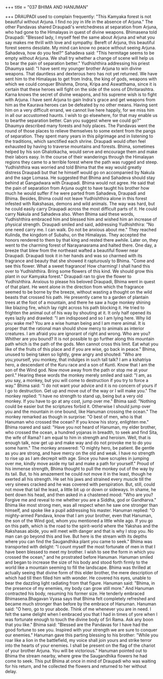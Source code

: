 +++
title = "037 BHIMA AND HANUMAN"

+++
DRAUPADI used to complain frequently:
"This Kamyaka forest is not beautiful
without Arjuna. I find no joy in life in the
absence of Arjuna."
The other Pandavas shared Draupadi's
wretchedness at separation from Arjuna,
who had gone to the Himalayas in quest
of divine weapons.
Bhimasena told Draupadi: "Blessed lady, I
myself feel the same about Arjuna and
what you say makes me thrill with love
and sympathy. Bereft of Arjuna, this
beautiful forest seems desolate. My mind
can know no peace without seeing Arjuna.
Sahadeva, how do you feel?"
Sahadeva said: "This hermitage seems to
be empty without Arjuna. We shall try
whether a change of scene will help us to
bear the pain of separation better."
Yudhishthira
addressing
his
priest
Dhaumya said: "I have sent my younger
brother Arjuna to win divine weapons.
That dauntless and dexterous hero has not
yet returned. We have sent him to the
Himalayas to get from Indra, the king of
gods, weapons with which we could
conquer Bhishma, Drona, Kripa and
Aswatthama, since it is certain that these
heroes will fight on the side of the sons of
Dhritarashtra. Karna knows the secret of
divine weapons, and his supreme wish is
to fight with Arjuna. I have sent Arjuna to
gain Indra's grace and get weapons from
him as the Kaurava heroes can be defeated
by no other means. Having sent him on a
very difficult errand, we cannot live here
happily, for we miss him in all our
accustomed haunts. I wish to go
elsewhere, for that may enable us to bearthe separation better. Can you suggest
where we could go?"
Dhaumya described many forests and holy
places. The Pandavas went the round of
those places to relieve themselves to some
extent from the pangs of separation.
They spent many years in this pilgrimage
and in listening to the traditions, which
sanctified each shrine. Draupadi would
often feel exhausted by having to traverse
mountains and forests. Bhima, sometimes
helped by his son Ghalotkacha, would
serve and encourage them and make their
labors easy.
In the course of their wanderings through
the Himalayan regions they came to a
terrible forest where the path was rugged
and steep.
Yudhishthira was worried and told Bhima
that the way would greatly distress
Draupadi but that he himself would go on
accompanied by Nakula and the sage
Lomasa.
He suggested that Bhima and Sahadeva
should stay behind at Gangadwara with
Draupadi. Bhima would not agree. He
said that the pain of separation from
Arjuna ought to have taught his brother
how much he would suffer if he were
parted from Sahadeva, Draupadi and
Bhima.
Besides,
Bhima
could
not
leave
Yudhishthira alone in this forest infested
with Rakshasas, demons and wild
animals. The way was hard, but he could
easily carry Draupadi across the most
difficult parts of it. He could carry Nakula
and Sahadeva also.
When
Bhima
said
these
words,
Yudhishthira embraced him and blessed
him and wished him an increase of
physical strength. Draupadi smiled and
said, addressing Yudhishthira: "No one
need carry me. I can walk. Do not be
anxious about me."
They reached Kulinda, the kingdom of
Subahu, on the Himalayas. They accepted
the honors rendered to them by that king
and rested there awhile. Later on, they
went to the charming forest of
Narayanasrama and halted there.
One day, a breeze that blew from the
northeast wafted a beautiful flower near
Draupadi. Draupadi took it in her hands
and was so charmed with its fragrance and
beauty that she showed it rapturously to
Bhima.
"Come and see this flower. What a sweet
fragrance! How charming! I shall hand
this over to Yudhishthira. Bring some
flowers of this kind. We should grow this
plant in our Kamyaka forest." Draupadi
ran to give the flower to Yudhishthira.
Anxious to please his beloved Draupadi,
Bhima went in quest of that plant. He
went alone in the direction from which the
fragrance seemed to be borne by the
breeze, without wasting a thought on the
wild beasts that crossed his path.
He presently came to a garden of plantain
trees at the foot of a mountain, and there
he saw a huge monkey shining like
blazing fire, which lay right across his
path blocking it.
He tried to frighten the animal out of his
way by shouting at it. It only half opened
its eyes lazily and drawled: "I am
indisposed and so I am lying here. Why
lid you wake me? You are a wise human
being and I am mere animal. It is proper
that the rational man should show mercy
to animals as interior creatures. I am
afraid you are ignorant of right and
wrong. Who are you? Whither are you
bound? It is not possible to go further
along this mountain path which is the path
of the gods. Men cannot cross this limit.
Eat what you like of the fruits of this place
and if you are wise, go back in peace."
Bhima, unused to being taken so lightly,
grew angry and shouted: "Who are you,yourself, you monkey, that indulges in
such tall talk? I am a kshatriya hero, a
descendant of the Kuru race and a son of
Kunti. Know that I am the son of the
Wind god. Now move away from the path
or stop me at your peril."
Hearing these words the monkey merely
smiled and said: "I am, as you say, a
monkey, but you will come to destruction
if you try to force a way."
Bhima said: "I do not want your advice
and it is no concern of yours if I go to
destruction. Get up and move out of the
way or I will make you."
The monkey replied: "I have no strength
to stand up, being but a very old monkey.
If you have to go at any cost, jump over
me."
Bhima said: "Nothing could be easier but
the scriptures forbid it. Otherwise I should
jump over you and the mountain in one
bound, like Hanuman crossing the ocean."
The monkey remarked as though in
surprise: "O best of men, who is that
Hanuman who crossed the ocean? If you
know his story, enlighten me."
Bhima roared and said: "Have you not
heard of Hanuman, my elder brother, who
crossed the ocean, a hundred yojanas in
breadth, to seek and find Sita, the wife of
Rama? I am equal to him in strength and
heroism. Well, that is enough talk, now
get up and make way and do not provoke
me to do you some harm."
The monkey answered: "O mighty hero,
be patient. Be gentle as you are strong,
and have mercy on the old and weak. I
have no strength to rise up as I am
decrepit with age. Since you have scruples
in jumping over me, kindly move aside
my tail and make a path for yourself."
Proud of his immense strength, Bhima
thought to pull the monkey out of the way
by its tail. But, to his amazement he could
not move it in the least, though he exerted
all his strength.
He set his jaws and strained every muscle
till the very sinews cracked and he was
covered with perspiration. But, still, could
not move that tail the least, a little bit up
or down or sideways. In shame, he bent
down his head, and then asked in a
chastened mood:
"Who are you? Forgive me and reveal to
me whether you are a Siddha, god or
Gandharva." Bhima like most strong men,
was all respect when he saw one stronger
than himself, and spoke like a pupil
addressing his master.
Hanuman replied: "O mighty-armed
Pandava, know that I am your brother,
even that Hanuman, the son of the Wind
god, whom you mentioned a little while
ago. If you go on this path, which is the
road to the spirit-world where the Yakshas
and the Rakshasas abide, you will meet
with danger and that is why I stop you. No
man can go beyond this and live. But here
is the stream with its depths where you
can find the Saugandhika plant you came
to seek."
Bhima was transported with delight: "I
count myself the most fortunate of men in
that I have been blessed to meet my
brother. I wish to see the form in which
you crossed the ocean," and he prostrated
before Hanuman.
Hanuman smiled and began to increase
the size of his body and stood forth firmly
to the world like a mountain seeming to
fill the landscape.
Bhima was thrilled at actually seeing that
divine form of this elder brother, the mere
description of which had till then filled
him with wonder. He covered his eyes,
unable to bear the dazzling light radiating
from that figure.
Hanuman said: "Bhima, in the presence of
my enemies, my body can grow still
more." And Hanuman contracted his
body, resuming his former size. He
tenderly embraced Bhimasena.Bhagavan Vyasa says that Bhima felt
completely refreshed and became much
stronger than before by the embrace of
Hanuman.
Hanuman said: "O hero, go to your abode.
Think of me whenever you are in need. I
felt the same delight when I embraced you
that I had in times of yore when I was
fortunate enough to touch the divine body
of Sri Rama. Ask any boon that you like."
Bhima said: "Blessed are the Pandavas for
I have had the good fortune to see you.
Inspired with your strength we are sure to
conquer our enemies."
Hanuman gave this parting blessing to his
brother:
"While you roar like a lion in the
battlefield, my voice shall join yours and
strike terror into the hearts of your
enemies. I shall be present on the flag of
the chariot of your brother Arjuna. You
will be victorious."
Hanuman pointed out to Bhima the stream
nearby, where grew the Saugandhika
flowers he had come to seek.
This put Bhima at once in mind of
Draupadi who was waiting for his return,
and he collected the flowers and returned
to her without delay.